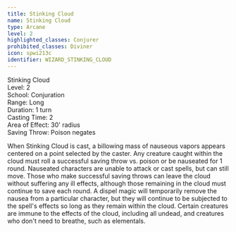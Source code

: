 ```yaml
---
title: Stinking Cloud
name: Stinking Cloud
type: Arcane
level: 2
highlighted_classes: Conjurer
prohibited_classes: Diviner
icon: spwi213c
identifier: WIZARD_STINKING_CLOUD
---
```

Stinking Cloud  
Level: 2  
School: Conjuration  
Range: Long  
Duration: 1 turn  
Casting Time: 2  
Area of Effect: 30' radius  
Saving Throw: Poison negates  
  
When Stinking Cloud is cast, a billowing mass of nauseous vapors appears centered on a point selected by the caster. Any creature caught within the cloud must roll a successful saving throw vs. poison or be nauseated for 1 round. Nauseated characters are unable to attack or cast spells, but can still move. Those who make successful saving throws can leave the cloud without suffering any ill effects, although those remaining in the cloud must continue to save each round. A dispel magic will temporarily remove the nausea from a particular character, but they will continue to be subjected to the spell's effects so long as they remain within the cloud. Certain creatures are immune to the effects of the cloud, including all undead, and creatures who don't need to breathe, such as elementals.  
